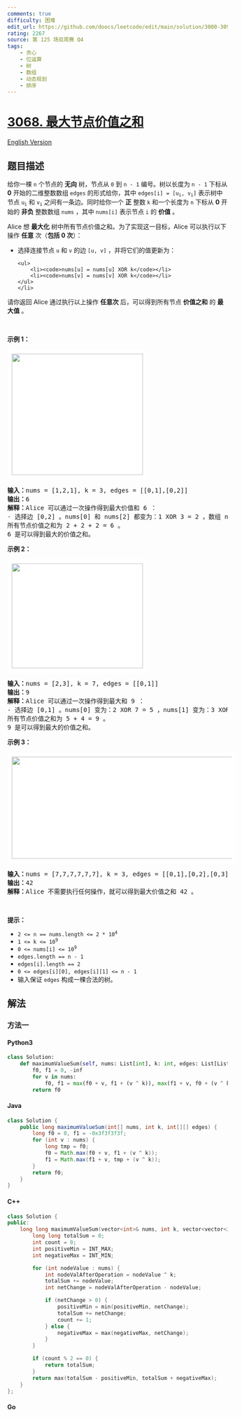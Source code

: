 ```yaml
---
comments: true
difficulty: 困难
edit_url: https://github.com/doocs/leetcode/edit/main/solution/3000-3099/3068.Find%20the%20Maximum%20Sum%20of%20Node%20Values/README.md
rating: 2267
source: 第 125 场双周赛 Q4
tags:
    - 贪心
    - 位运算
    - 树
    - 数组
    - 动态规划
    - 排序
---
```


<!-- problem:start -->

# [3068. 最大节点价值之和](https://leetcode.cn/problems/find-the-maximum-sum-of-node-values)

[English Version](/solution/3000-3099/3068.Find%20the%20Maximum%20Sum%20of%20Node%20Values/README_EN.md)

## 题目描述

<!-- description:start -->

<p>给你一棵 <code>n</code>&nbsp;个节点的 <strong>无向</strong>&nbsp;树，节点从 <code>0</code>&nbsp;到 <code>n - 1</code>&nbsp;编号。树以长度为 <code>n - 1</code>&nbsp;下标从 <strong>0</strong>&nbsp;开始的二维整数数组 <code>edges</code>&nbsp;的形式给你，其中&nbsp;<code>edges[i] = [u<sub>i</sub>, v<sub>i</sub>]</code>&nbsp;表示树中节点&nbsp;<code>u<sub>i</sub></code>&nbsp;和&nbsp;<code>v<sub>i</sub></code>&nbsp;之间有一条边。同时给你一个 <strong>正</strong>&nbsp;整数&nbsp;<code>k</code>&nbsp;和一个长度为 <code>n</code>&nbsp;下标从&nbsp;<strong>0</strong>&nbsp;开始的&nbsp;<strong>非负</strong>&nbsp;整数数组&nbsp;<code>nums</code>&nbsp;，其中&nbsp;<code>nums[i]</code>&nbsp;表示节点 <code>i</code>&nbsp;的 <strong>价值</strong>&nbsp;。</p>

<p>Alice&nbsp;想 <strong>最大化</strong>&nbsp;树中所有节点价值之和。为了实现这一目标，Alice 可以执行以下操作 <strong>任意</strong>&nbsp;次（<strong>包括</strong><strong>&nbsp;0 次</strong>）：</p>

<ul>
	<li>选择连接节点&nbsp;<code>u</code>&nbsp;和&nbsp;<code>v</code>&nbsp;的边&nbsp;<code>[u, v]</code>&nbsp;，并将它们的值更新为：

    <ul>
    	<li><code>nums[u] = nums[u] XOR k</code></li>
    	<li><code>nums[v] = nums[v] XOR k</code></li>
    </ul>
    </li>

</ul>

<p>请你返回 Alice 通过执行以上操作 <strong>任意次</strong>&nbsp;后，可以得到所有节点 <strong>价值之和</strong>&nbsp;的 <strong>最大值</strong>&nbsp;。</p>

<p>&nbsp;</p>

<p><strong class="example">示例 1：</strong></p>

<p><img alt="" src="https://fastly.jsdelivr.net/gh/doocs/leetcode@main/solution/3000-3099/3068.Find%20the%20Maximum%20Sum%20of%20Node%20Values/images/screenshot-2023-11-10-012513.png" style="width: 300px; height: 277px;padding: 10px; background: #fff; border-radius: .5rem;" /></p>

<pre>
<b>输入：</b>nums = [1,2,1], k = 3, edges = [[0,1],[0,2]]
<b>输出：</b>6
<b>解释：</b>Alice 可以通过一次操作得到最大价值和 6 ：
- 选择边 [0,2] 。nums[0] 和 nums[2] 都变为：1 XOR 3 = 2 ，数组 nums 变为：[1,2,1] -&gt; [2,2,2] 。
所有节点价值之和为 2 + 2 + 2 = 6 。
6 是可以得到最大的价值之和。
</pre>

<p><strong class="example">示例 2：</strong></p>

<p><img alt="" src="https://fastly.jsdelivr.net/gh/doocs/leetcode@main/solution/3000-3099/3068.Find%20the%20Maximum%20Sum%20of%20Node%20Values/images/screenshot-2024-01-09-220017.png" style="padding: 10px; background: rgb(255, 255, 255); border-radius: 0.5rem; width: 300px; height: 239px;" /></p>

<pre>
<b>输入：</b>nums = [2,3], k = 7, edges = [[0,1]]
<b>输出：</b>9
<b>解释：</b>Alice 可以通过一次操作得到最大和 9 ：
- 选择边 [0,1] 。nums[0] 变为：2 XOR 7 = 5 ，nums[1] 变为：3 XOR 7 = 4 ，数组 nums 变为：[2,3] -&gt; [5,4] 。
所有节点价值之和为 5 + 4 = 9 。
9 是可以得到最大的价值之和。
</pre>

<p><strong class="example">示例 3：</strong></p>

<p><img alt="" src="https://fastly.jsdelivr.net/gh/doocs/leetcode@main/solution/3000-3099/3068.Find%20the%20Maximum%20Sum%20of%20Node%20Values/images/screenshot-2023-11-10-012641.png" style="width: 600px; height: 233px;padding: 10px; background: #fff; border-radius: .5rem;" /></p>

<pre>
<b>输入：</b>nums = [7,7,7,7,7,7], k = 3, edges = [[0,1],[0,2],[0,3],[0,4],[0,5]]
<b>输出：</b>42
<b>解释：</b>Alice 不需要执行任何操作，就可以得到最大价值之和 42 。
</pre>

<p>&nbsp;</p>

<p><strong>提示：</strong></p>

<ul>
	<li><code>2 &lt;= n == nums.length &lt;= 2 * 10<sup>4</sup></code></li>
	<li><code>1 &lt;= k &lt;= 10<sup>9</sup></code></li>
	<li><code>0 &lt;= nums[i] &lt;= 10<sup>9</sup></code></li>
	<li><code>edges.length == n - 1</code></li>
	<li><code>edges[i].length == 2</code></li>
	<li><code>0 &lt;= edges[i][0], edges[i][1] &lt;= n - 1</code></li>
	<li>输入保证&nbsp;<code>edges</code>&nbsp;构成一棵合法的树。</li>
</ul>

<!-- description:end -->

## 解法

<!-- solution:start -->

### 方法一

<!-- tabs:start -->

#### Python3

```python
class Solution:
    def maximumValueSum(self, nums: List[int], k: int, edges: List[List[int]]) -> int:
        f0, f1 = 0, -inf
        for v in nums:
            f0, f1 = max(f0 + v, f1 + (v ^ k)), max(f1 + v, f0 + (v ^ k))
        return f0
```

#### Java

```java
class Solution {
    public long maximumValueSum(int[] nums, int k, int[][] edges) {
        long f0 = 0, f1 = -0x3f3f3f3f;
        for (int v : nums) {
            long tmp = f0;
            f0 = Math.max(f0 + v, f1 + (v ^ k));
            f1 = Math.max(f1 + v, tmp + (v ^ k));
        }
        return f0;
    }
}
```

#### C++

```cpp
class Solution {
public:
    long long maximumValueSum(vector<int>& nums, int k, vector<vector<int>>& edges) {
        long long totalSum = 0;
        int count = 0;
        int positiveMin = INT_MAX;
        int negativeMax = INT_MIN;

        for (int nodeValue : nums) {
            int nodeValAfterOperation = nodeValue ^ k;
            totalSum += nodeValue;
            int netChange = nodeValAfterOperation - nodeValue;

            if (netChange > 0) {
                positiveMin = min(positiveMin, netChange);
                totalSum += netChange;
                count += 1;
            } else {
                negativeMax = max(negativeMax, netChange);
            }
        }

        if (count % 2 == 0) {
            return totalSum;
        }
        return max(totalSum - positiveMin, totalSum + negativeMax);
    }
};
```

#### Go

```go

```

<!-- tabs:end -->

<!-- solution:end -->

<!-- problem:end -->
